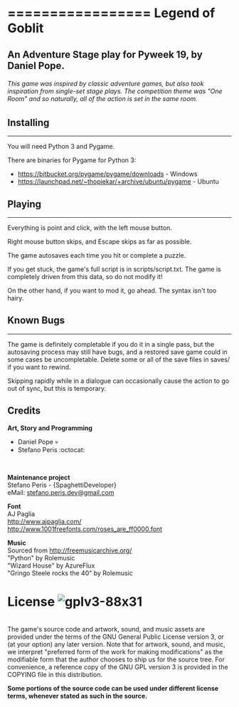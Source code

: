 =================
Legend of Goblit
=================

## An Adventure Stage play for Pyweek 19, by Daniel Pope.

###### This game was inspired by classic adventure games, but also took inspiration from single-set stage plays. The competition theme was "One Room" and so naturally, all of the action is set in the same room.

## Installing
----------

You will need Python 3 and Pygame.

There are binaries for Pygame for Python 3:

* https://bitbucket.org/pygame/pygame/downloads - Windows
* https://launchpad.net/~thopiekar/+archive/ubuntu/pygame - Ubuntu

## Playing
-------

Everything is point and click, with the left mouse button.

Right mouse button skips, and Escape skips as far as possible.

The game autosaves each time you hit or complete a puzzle.

If you get stuck, the game's full script is in scripts/script.txt. The game
is completely driven from this data, so do not modify it!

On the other hand, if you want to mod it, go ahead. The syntax isn't too
hairy.

## Known Bugs
----------

The game is definitely completable if you do it in a single pass, but the
autosaving process may still have bugs, and a restored save game could in some
cases be uncompletable. Delete some or all of the save files in saves/ if you
want to rewind.

Skipping rapidly while in a dialogue can occasionally cause the action to go
out of sync, but this is temporary.

Credits
-------

**Art, Story and Programming**
<br>
- Daniel Pope :skull:
- Stefano Peris :octocat:
<br>

**Maintenance project**
<br>
    Stefano Peris - {SpaghettiDeveloper}
    <br>
    eMail: stefano.peris.dev@gmail.com
<br>

**Font**
<br>
    AJ Paglia
    <br>
    http://www.ajpaglia.com/
    <br>
    http://www.1001freefonts.com/roses_are_ff0000.font
<br>

**Music**
<br>
    Sourced from http://freemusicarchive.org/
<br>
    "Python" by Rolemusic
<br>
    "Wizard House" by AzureFlux
<br>
    "Gringo Steele rocks the 40" by Rolemusic
<br>

# License ![gplv3-88x31](https://cloud.githubusercontent.com/assets/19865310/19598143/7d2aa422-9799-11e6-8292-5064569c2c81.png)<br>
<br>
The game's source code and artwork, sound, and music assets are provided under
the terms of the GNU General Public License version 3, or (at your option) any
later version. Note that for artwork, sound, and music, we interpret
"preferred form of the work for making modifications" as the modifiable form
that the author chooses to ship us for the source tree. For convenience, a
reference copy of the GNU GPL version 3 is provided in the COPYING file in
this distribution.<br>

**Some portions of the source code can be used under different license terms,
whenever stated as such in the source.**
<br>
